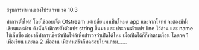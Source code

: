 สรุบการทำงานของโปรแกรม ขอ 10.3

ทำการตั้งไฟล์ โดยใช้ออบเจ็ต Ofstream แต่เปลี่ยนมาเป็นโหมด app และจากโจทย์ จะต้องมีทั้งเขียนและอ่าน
ดังนั้นจึงมีการตั้งตัวแปร string ขึ้นมา และ ประกาศตัวแปร line ไว้อ่าน และ name ใช้เก็บชื่อ
ต่อมาก็ทำการเช็คว่าเปิดไฟล์เพื่อสำรวจว่าเปิดได้ไหม เมื่อเปิดได้ก็ก็ทำตามเงื่อน โดยกด 1 เพื่อเขียน และกด 2 เพื่ออ่าน
เมื่อทำเสร็จก็ทดสอบโปรแกรม......
